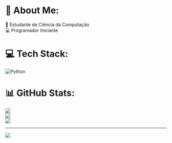 # 💫 About Me:
🔭 Estudante de Ciência da Computação<br>💻 Programador Iniciante<br>


# 💻 Tech Stack:
![Python](https://img.shields.io/badge/python-3670A0?style=for-the-badge&logo=python&logoColor=ffdd54)
# 📊 GitHub Stats:
![](https://github-readme-stats.vercel.app/api?username=Jean-Massumi&theme=blue-green&hide_border=false&include_all_commits=false&count_private=false)<br/>
![](https://github-readme-streak-stats.herokuapp.com/?user=Jean-Massumi&theme=blue-green&hide_border=false)<br/>
![](https://github-readme-stats.vercel.app/api/top-langs/?username=Jean-Massumi&theme=blue-green&hide_border=false&include_all_commits=false&count_private=false&layout=compact)

---
[![](https://visitcount.itsvg.in/api?id=Jean-Massumi&icon=0&color=1)](https://visitcount.itsvg.in)

<!-- Proudly created with GPRM ( https://gprm.itsvg.in ) -->
